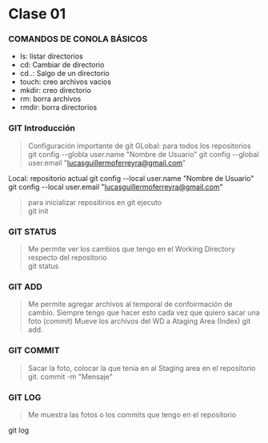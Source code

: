 # Clase 01

### COMANDOS DE CONOLA BÁSICOS

* ls: listar directorios 
* cd: Cambiar de directorio 
* cd..: Salgo de un directorio
* touch: creo archivos vacios 
* mkdir: creo directorio
* rm: borra archivos
* rmdir: borra directorios

### GIT Introducción 
> Configuración importante de git
GLobal: para todos los repositorios
git config --globla user.name "Nombre de Usuario"
git config --global user.email "lucasguillermoferreyra@gmail.com"

Local: repositorio actual 
git config --local user.name "Nombre de Usuario"
git config --local user.email "lucasguillermoferreyra@gmail.com"

> para inicializar repositirios en git ejecuto  
 git init

 ### GIT STATUS
  > Me permite ver los cambios que tengo en el Working Directory respecto del repositorio  
   git status

### GIT ADD
 > Me permite agregar archivos al temporal de confoirmación de cambio. Siempre tengo que hacer esto cada vez que quiero sacar una foto (commit)
 > Mueve los archivos del WD a Ataging Area (Index)
   git add.
### GIT COMMIT
 > Sacar la foto, colocar la que tenía en al Staging area en el repositorio 
   git. commit -m "Mensaje"

### GIT LOG
 > Me muestra las fotos o los commits que tengo en el repositorio 

  git log
